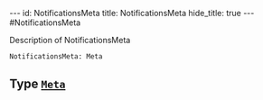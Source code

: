--- id:
NotificationsMeta
title:
NotificationsMeta
hide_title: true --- #NotificationsMeta

  Description of NotificationsMeta
```
NotificationsMeta: Meta
```
  ## Type [`Meta`](/references/objects/meta)

